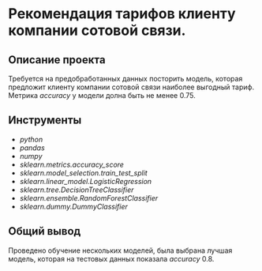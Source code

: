 # Рекомендация тарифов клиенту компании сотовой связи.

## Описание проекта

Требуется на предобработанных данных посторить модель, которая предложит клиенту компании сотовой связи наиболее выгодный тариф. Метрика *accuracy* у модели долна быть не менее 0.75.

## Инструменты

- *python*
- *pandas*
- *numpy*
- *sklearn.metrics.accuracy_score*
- *sklearn.model_selection.train_test_split*
- *sklearn.linear_model.LogisticRegression*
- *sklearn.tree.DecisionTreeClassifier*
- *sklearn.ensemble.RandomForestClassifier*
- *sklearn.dummy.DummyClassifier*

## Общий вывод

Проведено обучение нескольких моделей, была выбрана лучшая модель, которая на тестовых данных показала *accuracy* 0.8.
